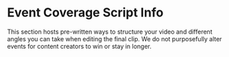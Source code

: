 # Event Coverage Script Info

This section hosts pre-written ways to structure your video and different angles you can take when editing the final clip. We do not purposefully alter events for content creators to win or stay in longer.